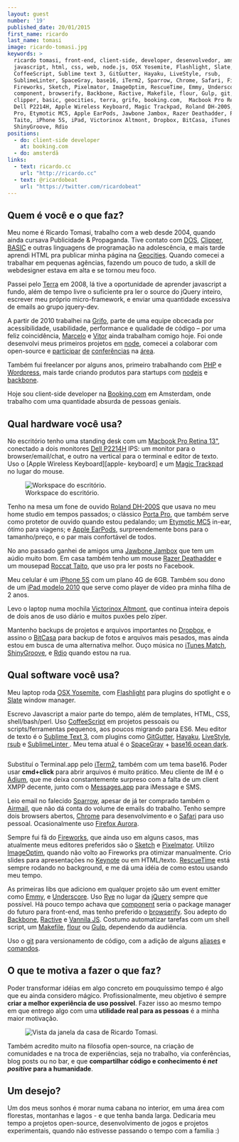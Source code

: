 ```yaml
---
layout: guest
number: '19'
published_date: 20/01/2015
first_name: ricardo
last_name: tomasi
image: ricardo-tomasi.jpg
keywords: >
  ricardo tomasi, front-end, client-side, developer, desenvolvedor, amsterda,
  javascript, html, css, web, node.js, OSX Yosemite, Flashlight, Slate,
  CoffeeScript, Sublime text 3, GitGutter, Hayaku, LiveStyle, rsub,
  SublimeLinter, SpaceGray, base16, iTerm2, Sparrow, Chrome, Safari, Firefox,
  Fireworks, Sketch, Pixelmator, ImageOptim, RescueTime, Emmy, Underscore,
  component, browserify, Backbone, Ractive, Makefile, flour, Gulp, git, dos,
  clipper, basic, geocities, terra, grifo, booking.com,  Macbook Pro Retina,
  Dell P2214H, Apple Wireless Keyboard, Magic Trackpad, Roland DH-200S, Porta
  Pro, Etymotic MC5, Apple EarPods, Jawbone Jambox, Razer Deathadder, Roccat
  Taito, iPhone 5S, iPad, Victorinox Altmont, Dropbox, BitCasa, iTunes Match,
  ShinyGroove, Rdio
positions:
  - do: client-side developer
    at: booking.com
  - do: amsterdã
links:
  - text: ricardo.cc
    url: "http://ricardo.cc"
  - text: @ricardobeat
    url: "https://twitter.com/ricardobeat"
---
```



## Quem é você e o que faz?

Meu nome é Ricardo Tomasi, trabalho com a web desde 2004, quando ainda cursava
Publicidade & Propaganda. Tive contato com [DOS][dos], [Clipper][clipper],
[BASIC][basic] e outras linguagens de programação na adolescência, e mais tarde
aprendi HTML pra publicar minha página na [Geocities][geocities]. Quando comecei
a trabalhar em pequenas agências, fazendo um pouco de tudo, a skill de
webdesigner estava em alta e se tornou meu foco.

Passei pelo [Terra][terra] em 2008, lá tive a oportunidade de aprender
javascript a fundo, além de tempo livre o suficiente pra ler o source do jQuery
inteiro, escrever meu próprio micro-framework, e enviar uma quantidade excessiva
de emails ao grupo jquery-dev.

A partir de 2010 trabalhei na [Grifo][grifo], parte de uma equipe obcecada por
acessibilidade, usabilidade, performance e qualidade de código – por uma feliz
coincidência, [Marcelo][marcelo] e [Vitor][vitor] ainda trabalham comigo hoje.
Foi onde desenvolvi meus primeiros projetos em [node][node], comecei a colaborar
com open-source e [participar][braziljs] [de][rsjs] [conferências][lxjs] na
[área][jsconfbr].

Também fui freelancer por alguns anos, primeiro trabalhando com [PHP][php] e
[Wordpress][wordpress], mais tarde criando produtos para startups com
[nodejs][nodejs] e [backbone][backbone].

Hoje sou client-side developer na [Booking.com][booking] em Amsterdam, onde
trabalho com uma quantidade absurda de pessoas geniais.


[dos]: http://pt.wikipedia.org/wiki/DOS
[clipper]: http://bit.ly/1BcqyCK
[basic]: http://pt.wikipedia.org/wiki/BASIC
[geocities]: http://en.wikipedia.org/wiki/GeoCities
[terra]: http://terra.com.br
[grifo]: http://gri.fo
[marcelo]: http://twitter.com/askoth
[vitor]: http://twitter.com/vitor42
[node]: http://nodejs.org
[braziljs]: http://braziljs.com.br
[rsjs]: http://rsjs.org
[lxjs]: http://lxjs.org
[jsconfbr]: http://jsconfbr.org
[php]: http://php.net/
[wordpress]: http://wordpress.org
[nodejs]: http://nodejs.org
[backbone]: http://backbonejs.org
[booking]: http://booking.com


## Qual hardware você usa?

No escritório tenho uma standing desk com um
[Macbook Pro Retina 13"][macbook-pro], conectado a dois monitores
[Dell P2214H][dell-p2214h] IPS: um monitor para o browser/email/chat, e outro
na vertical para o terminal e editor de texto. Uso o
[Apple Wireless Keyboard][apple- keyboard] e um
[Magic Trackpad][magic-trackpad] no lugar do mouse.

<figure class="image-fit">
  <img
    src="/images/content/ricardo-tomasi-workspace.jpg"
    alt="Workspace do escritório." />
  <figcaption class="caption-bottom">
    Workspace do escritório.
  </figcaption>
</figure>

Tenho na mesa um fone de ouvido [Roland DH-200S][roland-dh] que usava no meu
home studio em tempos passados; o clássico [Porta Pro][porta-pro], que também
serve como protetor de ouvido quando estou pedalando; um
[Etymotic MC5][etymotic] in-ear, ótimo para viagens; e
[Apple EarPods][apple-earpods], surpreendemente bons para o tamanho/preço, e o
par mais confortável de todos.

No ano passado ganhei de amigos uma [Jawbone Jambox][jawbone-jambox] que tem um
aúdio muito bom. Em casa também tenho um mouse
[Razer Deathadder][razer-deathadder] e um mousepad
[Roccat Taito][roccat-taito], que uso pra ler posts no Facebook.

Meu celular é um [iPhone 5S][iphone5s] com um plano 4G de 6GB. Também sou dono
de um [iPad modelo 2010][ipad] que serve como player de vídeo pra minha filha de
2 anos.

Levo o laptop numa mochila [Victorinox Altmont][victorinox-altmont], que
continua inteira depois de dois anos de uso diário e muitos puxões pelo zíper.

Mantenho backups de projetos e arquivos importantes no [Dropbox][dropbox], e
assino o [BitCasa][bitcasa] para backup de fotos e arquivos mais pesados, mas
ainda estou em busca de uma alternativa melhor. Ouço música no
[iTunes Match][itunes-match], [ShinyGroove][shinygroove], e [Rdio][rdio] quando
estou na rua.


[macbook-pro]: http://www.apple.com/macbook-pro/
[dell-p2214h]: http://accessories.us.dell.com/sna/productdetail.aspx?c=us&l=en&cs=19&sku=320-9791
[apple-keyboard]: https://www.apple.com/keyboard/
[magic-trackpad]: https://www.apple.com/magictrackpad/
[roland-dh]: http://www.roland.com/products/en/RH-200S/
[porta-pro]: http://www.koss.com/en/products/headphones/on-ear-headphones/PortaPro__Porta_Pro_On_Ear_Headphone
[etymotic]: http://www.etymotic.com/consumer/earphones/mc5.html
[apple-earpods]: http://store.apple.com/us/product/MD827LL/A/apple-earpods-with-remote-and-mic
[jawbone-jambox]: https://jawbone.com/speakers/jambox
[razer-deathadder]: http://www.razerzone.com/gb-en/gaming-mice/razer-deathadder-chroma
[roccat-taito]: http://www.roccat.org/Products/Gaming-Mousepads/ROCCAT-Taito-Series/
[iphone5s]: http://www.gsmarena.com/apple_iphone_5s-5685.php
[ipad]: https://web.archive.org/web/20100218183213/http://www.apple.com/ipad/features/
[victorinox-altmont]: http://www.victorinox.com/ch/product/Travel-Gear/Category/Collections/Altmont-3-0/SLIMLINE-LAPTOP-BACKPACK/32389001
[dropbox]: http://getdropbox.com
[bitcasa]: http://bitcasa.com
[itunes-match]: https://www.apple.com/itunes/itunes-match/
[shinygroove]: http://www.shinygroove.com
[rdio]: http://rdio.com


## Qual software você usa?

Meu laptop roda [OSX Yosemite][osx], com [Flashlight][flashlight] para plugins
do spotlight e o [Slate][slate] window manager.

Escrevo Javascript a maior parte do tempo, além de templates, HTML, CSS,
shell/bash/perl. Uso [CoffeeScript][coffeescript] em projetos pessoais ou
scripts/ferramentas pequenos, aos poucos migrando para ES6. Meu editor de texto
é o [Sublime Text 3][sublime], com plugins como [GitGutter][gitgutter],
[Hayaku][hayaku], [LiveStyle][livestyle], [rsub][rsub] e
[SublimeLinter ][sublime-linter]. Meu tema atual é o [SpaceGray][spacegray] +
[base16 ocean dark][base16-ocean-dark].

<figure class="image-fit">
  <img
    src="/images/content/ricardo-tomasi-terminal.png"
    alt="" />
</figure>

Substituí o Terminal.app pelo [iTerm2][iterm2], também com um tema base16. Poder
usar __cmd+click__ para abrir arquivos é muito prático. Meu cliente de IM é o
[Adium][adium], que me deixa constantemente surpreso com a falta de um client
XMPP decente, junto com o [Messages.app][messages-app] para iMessage e SMS.

Leio email no falecido [Sparrow][sparrow], apesar de já ter comprado também o
[Airmail][airmail], que não dá conta do volume de emails do trabalho. Tenho
sempre dois browsers abertos, [Chrome][chrome] para desenvolvimento e o
[Safari][safari] para uso pessoal. Ocasionalmente uso
[Firefox Aurora][firefox-aurora].

Sempre fui fã do [Fireworks][fireworks], que ainda uso em alguns casos, mas
atualmente meus editores preferidos são o [Sketch][sketch] e
[Pixelmator][pixelmator]. Utilizo [ImageOptim][imageoptim], quando não volto ao
Fireworks pra otimizar manualmente. Crio slides para apresentações no
[Keynote][keynote] ou em HTML/texto. [RescueTime][rescuetime] está sempre
rodando no background, e me dá uma idéia de como estou usando meu tempo.

As primeiras libs que adiciono em qualquer projeto são um event emitter como
[Emmy][emmy], e [Underscore][underscore]. Uso [Rye][rye] no lugar da
[jQuery][jquery] sempre que possível. Há pouco tempo achava que
[component][component] seria o package manager do futuro para front-end, mas
tenho preferido o [browserify][browserify]. Sou adepto do [Backbone][backbone],
[Ractive][ractive] e [Vannila JS][vannila-js]. Costumo automatizar tarefas com
um shell script, um [Makefile][makefile], [flour][flour] ou [Gulp][gulp],
dependendo da audiência.

Uso o [git][git] para versionamento de código, com a adição de alguns
[aliases][aliases] e [comandos][comandos].


[osx]: http://www.apple.com/osx/
[flashlight]: http://flashlight.nateparrott.com/
[slate]: https://github.com/jigish/slate
[coffeescript]: http://coffeescript.org/
[sublime]: http://www.sublimetext.com/3
[gitgutter]: https://github.com/jisaacks/GitGutter
[hayaku]: http://hayakubundle.com/
[livestyle]: http://livestyle.emmet.io/
[rsub]: https://github.com/henrikpersson/rsub
[sublime-linter]: http://www.sublimelinter.com/
[spacegray]: http://kkga.github.io/spacegray/
[base16-ocean-dark]: http://chriskempson.github.io/base16/#ocean
[iterm2]: http://iterm2.com
[adium]: https://adium.im/
[messages-app]: https://www.apple.com/osx/better-apps/
[sparrow]: http://sparrowmailapp.com
[airmail]: http://airmailapp.com
[chrome]: http://www.google.com/chrome
[safari]: http://apple.com/safari/
[firefox-aurora]: https://www.mozilla.org/en-US/firefox/channel/#aurora
[fireworks]: https://creative.adobe.com/products/fireworks
[sketch]: http://sketchapp.com
[pixelmator]: http://www.pixelmator.com/
[imageoptim]: https://imageoptim.com/
[keynote]: https://www.apple.com/mac/keynote/
[rescuetime]: https://www.rescuetime.com/
[emmy]: https://github.com/ricardobeat/emmy
[underscore]: underscorejs.org
[rye]: http://github.com/ryejs/rye
[jquery]: http://jquery.com
[component]: https://github.com/componentjs/component
[browserify]: http://browserify.org/
[backbone]: backbonejs.org
[ractive]: http://www.ractivejs.org/
[vannila-js]: http://vanilla-js.com
[makefile]: https://algorithms.rdio.com/post/make/
[flour]: http://ricardo.cc/cake-flour/
[gulp]: http://gulpjs.com/
[git]: http://git-scm.com
[aliases]: https://gist.github.com/ricardobeat/403725cf3562f86e0d15
[comandos]: https://github.com/ricardobeat/git-commands


## O que te motiva a fazer o que faz?

Poder transformar idéias em algo concreto em pouquíssimo tempo é algo que eu
ainda considero mágico. Profissionalmente, meu objetivo é sempre __criar a
melhor experiência de uso possível__. Fazer isso ao mesmo tempo em que entrego
algo com uma __utilidade real para as pessoas__ é a minha maior motivação.

<figure class="image-fit">
  <img
    src="/images/content/ricardo-tomasi-janela.jpg"
    alt="Vista da janela da casa de Ricardo Tomasi." />
</figure>

Também acredito muito na filosofia open-source, na criação de comunidades e na
troca de experiências, seja no trabalho, via conferências, blog posts ou no bar,
e que __compartilhar código e conhecimento é *net positive* para a humanidade__.


## Um desejo?

Um dos meus sonhos é morar numa cabana no interior, em uma área com florestas,
montanhas e lagos - e que tenha banda larga. Dedicaria meu tempo a projetos
open-source, desenvolvimento de jogos e projetos experimentais, quando não
estivesse passando o tempo com a família :)
